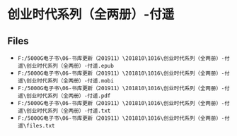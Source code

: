 # 创业时代系列（全两册）-付遥

## Files

- `F:/5000G电子书\06-书库更新（201911）\201810\1016\创业时代系列（全两册）-付遥\创业时代系列（全两册）-付遥.epub`
- `F:/5000G电子书\06-书库更新（201911）\201810\1016\创业时代系列（全两册）-付遥\创业时代系列（全两册）-付遥.mobi`
- `F:/5000G电子书\06-书库更新（201911）\201810\1016\创业时代系列（全两册）-付遥\创业时代系列（全两册）-付遥.pdf`
- `F:/5000G电子书\06-书库更新（201911）\201810\1016\创业时代系列（全两册）-付遥\创业时代系列（全两册）-付遥.txt`
- `F:/5000G电子书\06-书库更新（201911）\201810\1016\创业时代系列（全两册）-付遥\files.txt`
